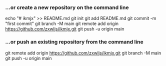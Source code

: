 ### …or create a new repository on the command line

echo "# ikmjx" >> README.md
git init
git add README.md
git commit -m "first commit"
git branch -M main
git remote add origin https://github.com/zxwljs/ikmjx.git
git push -u origin main

### …or push an existing repository from the command line

git remote add origin https://github.com/zxwljs/ikmjx.git
git branch -M main
git push -u origin main